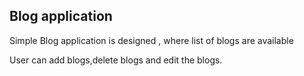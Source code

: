 ## Blog application

Simple Blog application is designed , where list of blogs are available 

User can add blogs,delete blogs and edit the blogs.
